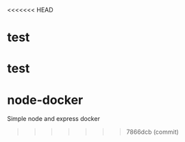 <<<<<<< HEAD
# test
test
=======
# node-docker
Simple node and express docker 
>>>>>>> 7866dcb (commit)
